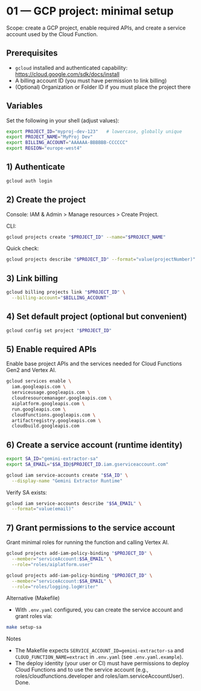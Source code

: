 # 01 — GCP project: minimal setup

Scope: create a GCP project, enable required APIs, and create a service account used by the Cloud Function.

## Prerequisites
- `gcloud` installed and authenticated capability: https://cloud.google.com/sdk/docs/install
- A billing account ID (you must have permission to link billing)
- (Optional) Organization or Folder ID if you must place the project there

## Variables
Set the following in your shell (adjust values):

```bash
export PROJECT_ID="myproj-dev-123"   # lowercase, globally unique
export PROJECT_NAME="MyProj Dev"
export BILLING_ACCOUNT="AAAAAA-BBBBBB-CCCCCC"
export REGION="europe-west4"
```

## 1) Authenticate
```bash
gcloud auth login
```

## 2) Create the project
Console: IAM & Admin > Manage resources > Create Project.

CLI:
```bash
gcloud projects create "$PROJECT_ID" --name="$PROJECT_NAME"
```

Quick check:
```bash
gcloud projects describe "$PROJECT_ID" --format="value(projectNumber)"
```

## 3) Link billing
```bash
gcloud billing projects link "$PROJECT_ID" \
  --billing-account="$BILLING_ACCOUNT"
```

## 4) Set default project (optional but convenient)
```bash
gcloud config set project "$PROJECT_ID"
```

## 5) Enable required APIs
Enable base project APIs and the services needed for Cloud Functions Gen2 and Vertex AI.
```bash
gcloud services enable \
  iam.googleapis.com \
  serviceusage.googleapis.com \
  cloudresourcemanager.googleapis.com \
  aiplatform.googleapis.com \
  run.googleapis.com \
  cloudfunctions.googleapis.com \
  artifactregistry.googleapis.com \
  cloudbuild.googleapis.com
```

## 6) Create a service account (runtime identity)
```bash
export SA_ID="gemini-extractor-sa"
export SA_EMAIL="$SA_ID@$PROJECT_ID.iam.gserviceaccount.com"

gcloud iam service-accounts create "$SA_ID" \
  --display-name "Gemini Extractor Runtime"
```

Verify SA exists:
```bash
gcloud iam service-accounts describe "$SA_EMAIL" \
  --format="value(email)"
```

## 7) Grant permissions to the service account
Grant minimal roles for running the function and calling Vertex AI.
```bash
gcloud projects add-iam-policy-binding "$PROJECT_ID" \
  --member="serviceAccount:$SA_EMAIL" \
  --role="roles/aiplatform.user"

gcloud projects add-iam-policy-binding "$PROJECT_ID" \
  --member="serviceAccount:$SA_EMAIL" \
  --role="roles/logging.logWriter"
```

Alternative (Makefile)
- With `.env.yaml` configured, you can create the service account and grant roles via:
```bash
make setup-sa
```

Notes
- The Makefile expects `SERVICE_ACCOUNT_ID=gemini-extractor-sa` and `CLOUD_FUNCTION_NAME=extract` in `.env.yaml` (see `.env.yaml.example`).
- The deploy identity (your user or CI) must have permissions to deploy Cloud Functions and to use the service account (e.g., roles/cloudfunctions.developer and roles/iam.serviceAccountUser).
Done.
